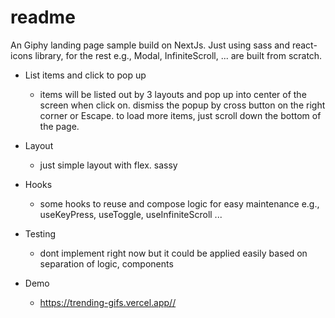 # readme

An Giphy landing page sample build on NextJs. Just using sass and react-icons library, for the rest e.g., Modal, InfiniteScroll, ... are built from scratch.

- List items and click to pop up

  - items will be listed out by 3 layouts and pop up into center of the screen when click on. dismiss the popup by cross button on the right corner or Escape.
    to load more items, just scroll down the bottom of the page.

- Layout

  - just simple layout with flex. sassy

- Hooks

  - some hooks to reuse and compose logic for easy maintenance e.g., useKeyPress, useToggle, useInfiniteScroll ...

- Testing

  - dont implement right now but it could be applied easily based on separation of logic, components

- Demo

  - <https://trending-gifs.vercel.app//>
